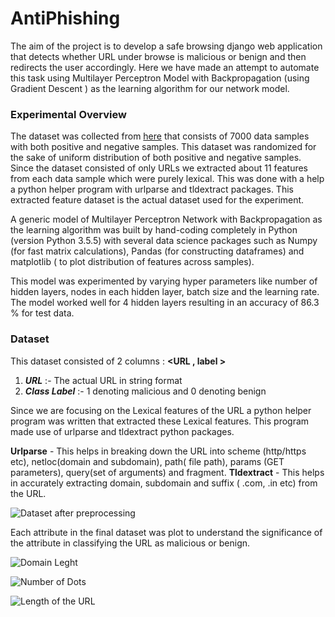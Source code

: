 # AntiPhishing

The aim of the project is to develop a safe browsing django web application that detects whether URL under browse is malicious or benign and then redirects the user accordingly. Here we have made an attempt to automate this task using Multilayer Perceptron Model with Backpropagation (using Gradient Descent ) as the learning algorithm for our network model.

### Experimental Overview

The dataset was collected from [here](https://www.phishtank.com) that consists of 7000 data samples with both positive and negative samples. This dataset was randomized for the sake of uniform distribution of both positive and negative samples. Since the dataset consisted of only URLs we extracted about 11 features from each data sample which were purely lexical. This was done with a help a python helper program with urlparse and tldextract packages. This extracted feature dataset is the actual dataset used for the experiment.

A generic model of Multilayer Perceptron Network with Backpropagation as the learning algorithm was built by hand-coding completely in Python (version Python 3.5.5) with several data science packages such as Numpy (for fast matrix calculations), Pandas (for constructing dataframes) and matplotlib ( to plot distribution of features across samples).

This model was experimented by varying hyper parameters like number of hidden layers, nodes in each hidden layer, batch size and the learning rate. The model worked well for 4 hidden layers resulting in an accuracy of 86.3 % for test data.

### Dataset

This dataset consisted of 2 columns : **<URL , label >**
1. ***URL*** :- The actual URL in string format
2. ***Class Label*** :- 1 denoting malicious and 0 denoting benign

Since we are focusing on the Lexical features of the URL a python helper program was written that extracted these Lexical features. This program made use of urlparse and tldextract python packages.

**Urlparse** - This helps in breaking down the URL into scheme (http/https etc), netloc(domain and subdomain), path( file path), params (GET parameters), query(set of arguments) and fragment. 
**Tldextract** - This helps in accurately extracting domain, subdomain and suffix ( .com, .in etc) from the URL.

![Dataset after preprocessing](https://github.com/Hebbarkh/AntiPhishing/tree/master/Plot/processed.png)

Each attribute in the final dataset was plot to understand the significance of the attribute in classifying the URL as malicious or benign.

![Domain Leght](https://github.com/Hebbarkh/AntiPhishing/tree/master/Plot/domainLength.png)

![Number of Dots](https://github.com/Hebbarkh/AntiPhishing/tree/master/Plot/dots.png)

![Length of the URL](https://github.com/Hebbarkh/AntiPhishing/tree/master/Plot/length.png)

